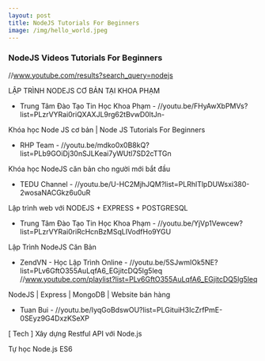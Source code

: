 ```yaml
---
layout: post
title: NodeJS Tutorials For Beginners
image: /img/hello_world.jpeg
---
```


### NodeJS Videos Tutorials For Beginners
//www.youtube.com/results?search_query=nodejs

LẬP TRÌNH NODEJS CƠ BẢN TẠI KHOA PHẠM
- Trung Tâm Đào Tạo Tin Học Khoa Phạm -
//youtu.be/FHyAwXbPMVs?list=PLzrVYRai0riQXAXJL9rg62tBvwD0ltJn-

Khóa học Node JS cơ bản | Node JS Tutorials For Beginners
- RHP Team -
//youtu.be/mdko0x0B8kQ?list=PLb9GOiDj30nSJLKeai7yWUtl7SD2cTTGn

Khóa học NodeJS căn bản cho người mới bắt đầu
- TEDU Channel -
//youtu.be/U-HC2MjhJQM?list=PLRhlTlpDUWsxi380-2wosaNACGkz6u0uR

Lập trình web với NODEJS + EXPRESS + POSTGRESQL
- Trung Tâm Đào Tạo Tin Học Khoa Phạm -
//youtu.be/YjVp1Vewcew?list=PLzrVYRai0riRcHcnBzMSqLIVodfHo9YGU

Lập Trình NodeJS Căn Bản
- ZendVN - Học Lập Trình Online -
//youtu.be/5SJwmIOk5NE?list=PLv6GftO355AuLqfA6_EGjitcDQ5lg5leq
//www.youtube.com/playlist?list=PLv6GftO355AuLqfA6_EGjitcDQ5lg5leq

NodeJS | Express | MongoDB | Website bán hàng
- Tuan Bui -
//youtu.be/IyqGoBdswOU?list=PLGituiH3IcZrfPmE-0SEyz9G4DxzKSeXP

[ Tech ] Xây dựng Restful API với Node.js

Tự học Node.js ES6
